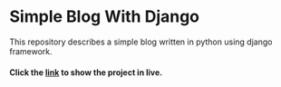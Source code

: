 # Simple Blog With Django
This repository describes a simple blog written in python using django framework.
#### Click the [link](http://almasud.pythonanywhere.com/) to show the project in live.
